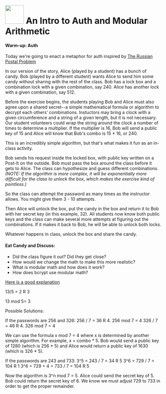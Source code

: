 # <img src="https://cloud.githubusercontent.com/assets/7833470/10899314/63829980-8188-11e5-8cdd-4ded5bcb6e36.png" height="60"> An Intro to Auth and Modular Arithmetic

#### Warm-up:  Auth
Today we're going to enact a metaphor for auth inspired by [The Russian Postal Problem](http://www.jwstelly.org/BrainTeaser/Problem.php?id=14)

In our version of the story, Alice (played by a student) has a bunch of candy. Bob (played by a different student) wants Alice to send him some candy without sharing with the rest of the class. Bob has a lock box and a combination lock with a given combination, say 240. Alice has another lock with a given combination, say 512.

Before the exercise begins, the students playing Bob and Alice must also agree upon a shared secret--a simple mathematical formula or algorithm to decrypt each others' combinations. Instuctors may bring a clock with a given circumference and a string of a given length, but it is not necessary. Our student volunteers could wrap the string around the clock a number of times to determine a multiplier. If the multiplier is 16, Bob will send a public key of 15 and Alice will know that Bob's combo is 15 * 16, or 240.

This is an incredibly simple algorithm, but that's what makes it fun as an in-class activity.

Bob sends his request inside the locked box, with public key written on a Post-It on the outside. Bob must pass the box around the class before it gets to Alice. The class can hypothesize and guess different combinations. _(NOTE: If the algorithm is more complex, it will be exponentially more difficult for the class to unlock the box, which makes the exercise kind of pointless.)_

So the class can attempt the password as many times as the instructor allows. You might give them 3 - 10 attempts.

Then Alice will unlock the box, put the candy in the box and return it to Bob with her secret key (in this example, 32). All students now know both public keys and the class can make several more attempts at figuring out the combinations. If it makes it back to Bob, he will be able to unlock both locks.

Whatever happens in class, unlock the box and share the candy.

#### Eat Candy and Discuss:

* Did the class figure it out? Did they get close?
* How would we change the math to make this more realistic?
* What is modular math and how does it work?
* How does bcrypt use modular math?

[Here is a good explanation](https://www.khanacademy.org/computing/computer-science/cryptography/modarithmetic/a/what-is-modular-arithmetic)

13/5 = 2 R 3

13 mod 5= 3

Possible Solutions:

If the passwords are 256 and 326:
256 / 7 = 36 R 4. 256 mod 7 = 4
326 / 7 = 46 R 4. 326 mod 7 = 4

We can use the formula x mod 7 = 4 where x is determined by another simple algorithm. For example, x = combo * 5. Bob would send a public key of 1280 (which is 256 * 5) and Alice would return a public key of 1630 (which is 326 * 5).

If the passwords are 243 and 733:
3^5 = 243 / 7 = 34 R 5
3^6 = 729 / 7 = 104 R 1
3^6 = 729 + 4 = 733 / 7 = 104 R 5

Now the algorithm is 3^n mod 7 = 5. Alice could send the secret key of 5. Bob could return the secret key of 6. We know we must adjust 729 to 733 in order to get the proper remainder.

